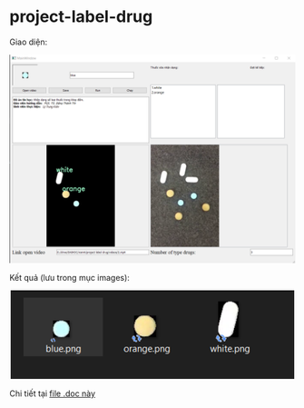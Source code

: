 # project-label-drug

Giao diện: 

<p align="center"> <img src="im/gd.png" width="800"> </p>

Kết quả (lưu trong mục images):

<p align="center"> <img src="im/drugs are labeled.png" width="500" </p>

Chi tiết tại [file .doc này](https://github.com/neikyllykien/project-label-drug/blob/master/paper_group11-5_7_2019.doc)
